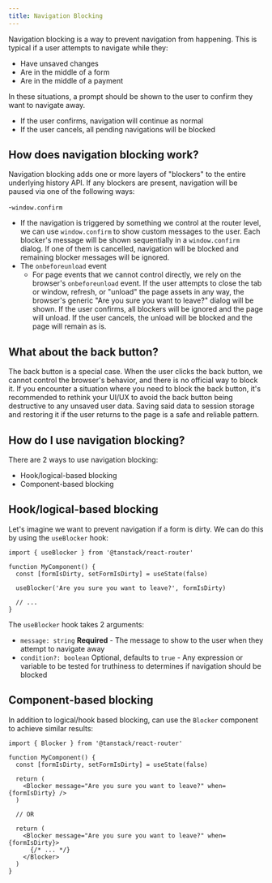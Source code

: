 ```yaml
---
title: Navigation Blocking
---
```


Navigation blocking is a way to prevent navigation from happening. This is typical if a user attempts to navigate while they:

- Have unsaved changes
- Are in the middle of a form
- Are in the middle of a payment

In these situations, a prompt should be shown to the user to confirm they want to navigate away.

- If the user confirms, navigation will continue as normal
- If the user cancels, all pending navigations will be blocked

## How does navigation blocking work?

Navigation blocking adds one or more layers of "blockers" to the entire underlying history API. If any blockers are present, navigation will be paused via one of the following ways:

-`window.confirm`

- If the navigation is triggered by something we control at the router level, we can use `window.confirm` to show custom messages to the user. Each blocker's message will be shown sequentially in a `window.confirm` dialog. If one of them is cancelled, navigation will be blocked and remaining blocker messages will be ignored.
- The `onbeforeunload` event
  - For page events that we cannot control directly, we rely on the browser's `onbeforeunload` event. If the user attempts to close the tab or window, refresh, or "unload" the page assets in any way, the browser's generic "Are you sure you want to leave?" dialog will be shown. If the user confirms, all blockers will be ignored and the page will unload. If the user cancels, the unload will be blocked and the page will remain as is.

## What about the back button?

The back button is a special case. When the user clicks the back button, we cannot control the browser's behavior, and there is no official way to block it. If you encounter a situation where you need to block the back button, it's recommended to rethink your UI/UX to avoid the back button being destructive to any unsaved user data. Saving said data to session storage and restoring it if the user returns to the page is a safe and reliable pattern.

## How do I use navigation blocking?

There are 2 ways to use navigation blocking:

- Hook/logical-based blocking
- Component-based blocking

## Hook/logical-based blocking

Let's imagine we want to prevent navigation if a form is dirty. We can do this by using the `useBlocker` hook:

```tsx
import { useBlocker } from '@tanstack/react-router'

function MyComponent() {
  const [formIsDirty, setFormIsDirty] = useState(false)

  useBlocker('Are you sure you want to leave?', formIsDirty)

  // ...
}
```

The `useBlocker` hook takes 2 arguments:

- `message: string` **Required** - The message to show to the user when they attempt to navigate away
- `condition?: boolean` Optional, defaults to `true` - Any expression or variable to be tested for truthiness to determines if navigation should be blocked

## Component-based blocking

In addition to logical/hook based blocking, can use the `Blocker` component to achieve similar results:

```tsx
import { Blocker } from '@tanstack/react-router'

function MyComponent() {
  const [formIsDirty, setFormIsDirty] = useState(false)

  return (
    <Blocker message="Are you sure you want to leave?" when={formIsDirty} />
  )

  // OR

  return (
    <Blocker message="Are you sure you want to leave?" when={formIsDirty}>
      {/* ... */}
    </Blocker>
  )
}
```
